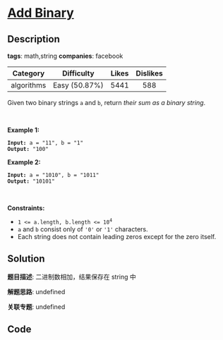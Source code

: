 # [Add Binary](https://leetcode.com/problems/add-binary/description/)

## Description

**tags**: math,string
**companies**: facebook

| Category | Difficulty | Likes | Dislikes |
| :------: | :--------: | :---: | :------: |
| algorithms | Easy (50.87%) | 5441 | 588 |

<p>Given two binary strings <code>a</code> and <code>b</code>, return <em>their sum as a binary string</em>.</p>

<p>&nbsp;</p>
<p><strong>Example 1:</strong></p>
<pre><code><strong>Input:</strong> a = "11", b = "1"
<strong>Output:</strong> "100"</code></pre><p><strong>Example 2:</strong></p>
<pre><code><strong>Input:</strong> a = "1010", b = "1011"
<strong>Output:</strong> "10101"</code></pre>
<p>&nbsp;</p>
<p><strong>Constraints:</strong></p>

<ul>
	<li><code>1 &lt;= a.length, b.length &lt;= 10<sup>4</sup></code></li>
	<li><code>a</code> and <code>b</code> consist&nbsp;only of <code>&#39;0&#39;</code> or <code>&#39;1&#39;</code> characters.</li>
	<li>Each string does not contain leading zeros except for the zero itself.</li>
</ul>



## Solution

**题目描述**: 二进制数相加，结果保存在 string 中

**解题思路**: undefined

**关联专题**: undefined

## Code

